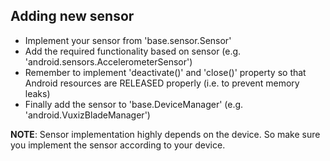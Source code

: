 
## Adding new sensor

- Implement your sensor from 'base.sensor.Sensor'
- Add the required functionality based on sensor 
(e.g. 'android.sensors.AccelerometerSensor')
- Remember to implement 'deactivate()' and 'close()' property so that 
Android resources are RELEASED properly (i.e. to prevent memory leaks)
- Finally add the sensor to 'base.DeviceManager' (e.g. 'android.VuxizBladeManager')

**NOTE**: Sensor implementation highly depends on the device. So make 
sure you implement the sensor according to your device.
